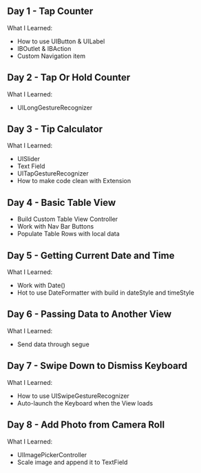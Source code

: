 


## Day 1 - Tap Counter

What I Learned:

- How to use UIButton & UILabel
- IBOutlet & IBAction
- Custom Navigation item

## Day 2 - Tap Or Hold Counter

What I Learned:

- UILongGestureRecognizer

## Day 3 - Tip Calculator

What I Learned:

- UISlider
- Text Field
- UITapGestureRecognizer
- How to make code clean with Extension

## Day 4 - Basic Table View

- Build Custom Table View Controller
- Work with Nav Bar Buttons
- Populate Table Rows with local data

## Day 5 - Getting Current Date and Time

What I Learned:

- Work with Date()
- Hot to use DateFormatter with build in dateStyle and timeStyle

## Day 6 - Passing Data to Another View

What I Learned:

- Send data through segue

## Day 7 - Swipe Down to Dismiss Keyboard

What I Learned:

- How to use UISwipeGestureRecognizer
- Auto-launch the Keyboard when the View loads

## Day 8 - Add Photo from Camera Roll

What I Learned:

- UIImagePickerController
- Scale image and append it to TextField